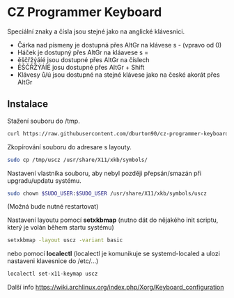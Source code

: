 # CZ Programmer Keyboard
Speciální znaky a čísla jsou stejné jako na anglické klávesnici.

- Čárka nad písmeny je dostupná přes AltGr na klávese s - (vpravo od 0)
- Háček je dostupný přes AltGr na kláavese s =
- ěščřžýáíé jsou dostupné přes AltGr na číslech
- ĚŠČŘŽÝÁÍÉ josu dostupné přes AltGr + Shift
- Klávesy ů/ú jsou dostupné na stejné klávese jako na české akorát přes AltGr


## Instalace

Stažení souboru do /tmp.

```bash
curl https://raw.githubusercontent.com/dburton90/cz-programmer-keyboard/master/uscz > /tmp/uscz
```

Zkopírování souboru do adresare s layouty.

```bash
sudo cp /tmp/uscz /usr/share/X11/xkb/symbols/
```

Nastavení vlastníka souboru, aby nebyl později přepsán/smazán při upgradu/updatu systému.

```bash
sudo chown $SUDO_USER:$SUDO_USER /usr/share/X11/xkb/symbols/uscz
```
(Možná bude nutné restartovat)

Nastavení layoutu pomocí **setxkbmap** (nutno dát do nějakého init scriptu, který je volán během startu systému)

```bash
setxkbmap -layout uscz -variant basic
```
nebo pomocí **localectl** (localectl je komunikuje se systemd-localed a ulozi nastaveni klavesnice do /etc/...)

```bash
localectl set-x11-keymap uscz
```

Další info
https://wiki.archlinux.org/index.php/Xorg/Keyboard_configuration
